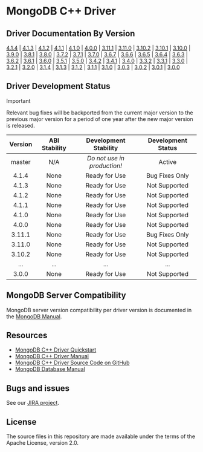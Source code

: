# MongoDB C++ Driver

## Driver Documentation By Version

[4.1.4](../mongocxx-4.1.4) |
[4.1.3](../mongocxx-4.1.3) |
[4.1.2](../mongocxx-4.1.2) |
[4.1.1](../mongocxx-4.1.1) |
[4.1.0](../mongocxx-4.1.0) |
[4.0.0](../mongocxx-4.0.0) |
[3.11.1](../mongocxx-3.11.1) |
[3.11.0](../mongocxx-3.11.0) |
[3.10.2](../mongocxx-3.10.2) |
[3.10.1](../mongocxx-3.10.1) |
[3.10.0](../mongocxx-3.10.0) |
[3.9.0](../mongocxx-3.9.0) |
[3.8.1](../mongocxx-3.8.1) |
[3.8.0](../mongocxx-3.8.0) |
[3.7.2](../mongocxx-3.7.2) |
[3.7.1](../mongocxx-3.7.1) |
[3.7.0](../mongocxx-3.7.0) |
[3.6.7](../mongocxx-3.6.7) |
[3.6.6](../mongocxx-3.6.6) |
[3.6.5](../mongocxx-3.6.5) |
[3.6.4](../mongocxx-3.6.4) |
[3.6.3](../mongocxx-3.6.3) |
[3.6.2](../mongocxx-3.6.2) |
[3.6.1](../mongocxx-3.6.1) |
[3.6.0](../mongocxx-3.6.0) |
[3.5.1](../mongocxx-3.5.1) |
[3.5.0](../mongocxx-3.5.0) |
[3.4.2](../mongocxx-3.4.2) |
[3.4.1](../mongocxx-3.4.1) |
[3.4.0](../mongocxx-3.4.0) |
[3.3.2](../mongocxx-3.3.2) |
[3.3.1](../mongocxx-3.3.1) |
[3.3.0](../mongocxx-3.3.0) |
[3.2.1](../mongocxx-3.2.1) |
[3.2.0](../mongocxx-3.2.0) |
[3.1.4](../mongocxx-3.1.4/) |
[3.1.3](../mongocxx-3.1.3/) |
[3.1.2](../mongocxx-3.1.2/) |
[3.1.1](../mongocxx-3.1.1/) |
[3.1.0](../mongocxx-3.1.0/) |
[3.0.3](../mongocxx-3.0.3/) |
[3.0.2](../mongocxx-3.0.2/) |
[3.0.1](../mongocxx-3.0.1/) |
[3.0.0](../mongocxx-3.0.0/)

## Driver Development Status

> [!IMPORTANT]
> Relevant bug fixes will be backported from the current major version to the previous major version for a period of one year after the new major version is released.

| Version     | ABI Stability   | Development Stability       | Development Status |
| :---------: | :-------------: | :-------------------------: | :----------------: |
| master      | N/A             | _Do not use in production!_ | Active             |
| 4.1.4       | None            | Ready for Use               | Bug Fixes Only     |
| 4.1.3       | None            | Ready for Use               | Not Supported      |
| 4.1.2       | None            | Ready for Use               | Not Supported      |
| 4.1.1       | None            | Ready for Use               | Not Supported      |
| 4.1.0       | None            | Ready for Use               | Not Supported      |
| 4.0.0       | None            | Ready for Use               | Not Supported      |
| 3.11.1      | None            | Ready for Use               | Bug Fixes Only     |
| 3.11.0      | None            | Ready for Use               | Not Supported      |
| 3.10.2      | None            | Ready for Use               | Not Supported      |
| ...         | ...             | ...                         | ...                |
| 3.0.0       | None            | Ready for Use               | Not Supported      |

## MongoDB Server Compatibility

MongoDB server version compatibility per driver version is documented in the [MongoDB Manual](https://www.mongodb.com/docs/languages/cpp/cpp-driver/current/compatibility/).

## Resources

* [MongoDB C++ Driver Quickstart](https://www.mongodb.com/docs/languages/cpp/cpp-driver/current/tutorial/)
* [MongoDB C++ Driver Manual](https://www.mongodb.com/docs/languages/cpp/cpp-driver/current/)
* [MongoDB C++ Driver Source Code on GitHub](https://github.com/mongodb/mongo-cxx-driver)
* [MongoDB Database Manual](https://www.mongodb.com/docs/manual/)

## Bugs and issues

See our [JIRA project](https://jira.mongodb.com/browse/CXX).

## License

The source files in this repository are made available under the terms of
the Apache License, version 2.0.
